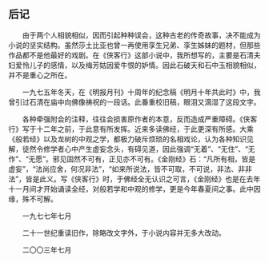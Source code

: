 ## 后记

　　由于两个人相貌相似，因而引起种种误会，这种古老的传奇故事，决不能成为小说的坚实结构。虽然莎土比亚也曾一再使用孪生兄弟、孪生姊妹的题材，但那些作品都不是他最好的戏剧。在《侠客行》这部小说中，我所想写的，主要是石清夫妇爱怜儿子的感情，以及梅芳姑因爱牛恨的妒情。因此石破天和石中玉相貌相似，并不是重心之所在。

　　一九七五年冬天，在《明报月刊》十周年的纪念稿《明月十年共此时》中，我曾引过石清在庙中向佛像祷祝的一段话。此番重校旧稿，眼泪又滴湿了这段文字。

　　各种牵强附会的注释，往往会损害原作者的本意，反而造成严重障碍。《侠客行》写于十二年之前，于此意有所发挥。近来多读佛经，于此更深有所感。大乘《般若经》以及龙树的中观之学，都极力破斥烦琐的名相戏论，认为各种知识见解，徒然令修学者心中产生虚妄念头，有碍见道，因此强调“无着”、“无住”、“无作”、“无愿”。邪见固然不可有，正见亦不可有。《金刚经》石：“凡所有相，皆是虚妄”，“法尚应舍，何况非法”，“如来所说法，皆不可取，不可说，非法、非非法”，皆是此义。写《侠客行》时，于佛经全无认识之可言，《金刚经》也是在去年十一月间才开始诵读全经，对般若学和中观的修学，更是今年春夏间之事。此中因缘，殊不可解。

　　一九七七年七月

　　二十一世纪重读旧作，除略改文字外，于小说内容并无多大改动。

　　二〇〇三年七月